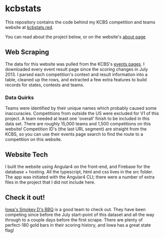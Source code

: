# kcbstats

This repository contains the code behind my KCBS competition and teams website at [kcbstats.red](https://kcbstats.red/states).

You can read about the project below, or on the website's [about page](https://kcbstats.red/about)

## Web Scraping

The data for this website was pulled from the KCBS's [events pages](https://www.kcbs.us/events). I downloaded every event result page since the scoring changes in July 2013. I parsed each competition's context and result information into a table, cleaned up the rows, and extracted a few extra features to build records for states, contests and teams. 

### Data Quirks

Teams were identified by their unique names which probably caused some inaccuracies. Competitions from outside the US were excluded for V1 of this project. A team needed at least one 'overall' finish to be included in this data set. There are roughly 15,000 teams and 1,500 competitions on this website! Competition ID's (the last URL segment) are straight from the KCBS, so you can use their events page search to find the route to a competition on this website.

## Website Tech

I built the website using Angular4 on the front-end, and Firebase for the database + hosting. All the typescript, html and css lives in the src folder. The app was initiated with the Angular4 CLI; there were a number of extra files in the project that I did not include here.

## Check it out!

[Iowa's Smokey D's BBQ](https://kcbstats.red/team/6377) is a good team to check out. They have been competing since before the July start-point of this dataset and all the way through to a couple days before the first scrape. There are plenty of perfect-180 gold bars in their scoring history, and Iowa has a great state flag!
